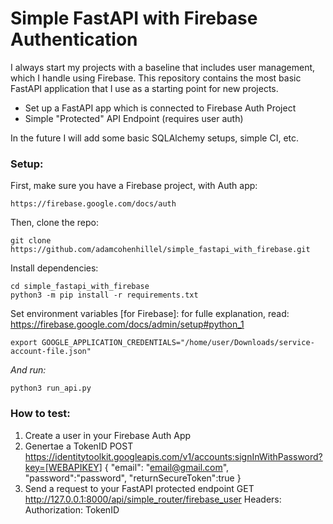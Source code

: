 # Simple FastAPI with Firebase Authentication
I always start my projects with a baseline that includes user management, which I handle using Firebase. This repository contains the most basic FastAPI application that I use as a starting point for new projects.

* Set up a FastAPI app which is connected to Firebase Auth Project
* Simple "Protected" API Endpoint (requires user auth)

In the future I will add some basic SQLAlchemy setups, simple CI, etc.


### Setup:
First, make sure you have a Firebase project, with Auth app:
```
https://firebase.google.com/docs/auth
```

Then, clone the repo:
```
git clone https://github.com/adamcohenhillel/simple_fastapi_with_firebase.git
```

Install dependencies:
```
cd simple_fastapi_with_firebase
python3 -m pip install -r requirements.txt
```

Set environment variables [for Firebase]:
for fulle explanation, read: https://firebase.google.com/docs/admin/setup#python_1
```
export GOOGLE_APPLICATION_CREDENTIALS="/home/user/Downloads/service-account-file.json"
```

*And run:*
```
python3 run_api.py
```

### How to test:
1. Create a user in your Firebase Auth App
2. Genertae a TokenID
POST https://identitytoolkit.googleapis.com/v1/accounts:signInWithPassword?key=[WEBAPIKEY]
{
	"email": "email@gmail.com",
	"password":"password",
	"returnSecureToken":true
}
3. Send a request to your FastAPI protected endpoint
GET http://127.0.0.1:8000/api/simple_router/firebase_user
Headers:
Authorization: TokenID


